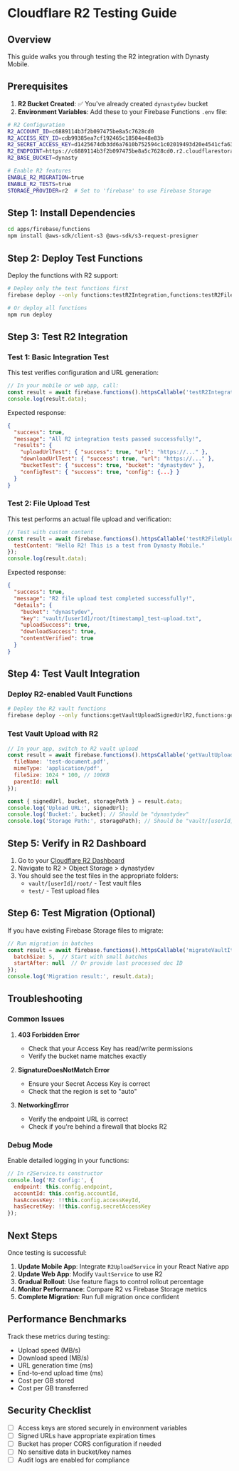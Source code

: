 # Cloudflare R2 Testing Guide

## Overview
This guide walks you through testing the R2 integration with Dynasty Mobile.

## Prerequisites

1. **R2 Bucket Created**: ✅ You've already created `dynastydev` bucket
2. **Environment Variables**: Add these to your Firebase Functions `.env` file:

```bash
# R2 Configuration
R2_ACCOUNT_ID=c6889114b3f2b097475be8a5c7628cd0
R2_ACCESS_KEY_ID=cdb99385ea7cf192465c18504e48e83b
R2_SECRET_ACCESS_KEY=d1425674db3dd6a7610b752594c1c02019493d20e4541cfa630e11e953f79367
R2_ENDPOINT=https://c6889114b3f2b097475be8a5c7628cd0.r2.cloudflarestorage.com
R2_BASE_BUCKET=dynasty

# Enable R2 features
ENABLE_R2_MIGRATION=true
ENABLE_R2_TESTS=true
STORAGE_PROVIDER=r2  # Set to 'firebase' to use Firebase Storage
```

## Step 1: Install Dependencies

```bash
cd apps/firebase/functions
npm install @aws-sdk/client-s3 @aws-sdk/s3-request-presigner
```

## Step 2: Deploy Test Functions

Deploy the functions with R2 support:

```bash
# Deploy only the test functions first
firebase deploy --only functions:testR2Integration,functions:testR2FileUpload

# Or deploy all functions
npm run deploy
```

## Step 3: Test R2 Integration

### Test 1: Basic Integration Test

This test verifies configuration and URL generation:

```javascript
// In your mobile or web app, call:
const result = await firebase.functions().httpsCallable('testR2Integration')();
console.log(result.data);
```

Expected response:
```json
{
  "success": true,
  "message": "All R2 integration tests passed successfully!",
  "results": {
    "uploadUrlTest": { "success": true, "url": "https://..." },
    "downloadUrlTest": { "success": true, "url": "https://..." },
    "bucketTest": { "success": true, "bucket": "dynastydev" },
    "configTest": { "success": true, "config": {...} }
  }
}
```

### Test 2: File Upload Test

This test performs an actual file upload and verification:

```javascript
// Test with custom content
const result = await firebase.functions().httpsCallable('testR2FileUpload')({
  testContent: "Hello R2! This is a test from Dynasty Mobile."
});
console.log(result.data);
```

Expected response:
```json
{
  "success": true,
  "message": "R2 file upload test completed successfully!",
  "details": {
    "bucket": "dynastydev",
    "key": "vault/[userId]/root/[timestamp]_test-upload.txt",
    "uploadSuccess": true,
    "downloadSuccess": true,
    "contentVerified": true
  }
}
```

## Step 4: Test Vault Integration

### Deploy R2-enabled Vault Functions

```bash
# Deploy the R2 vault functions
firebase deploy --only functions:getVaultUploadSignedUrlR2,functions:getVaultDownloadUrlR2
```

### Test Vault Upload with R2

```javascript
// In your app, switch to R2 vault upload
const result = await firebase.functions().httpsCallable('getVaultUploadSignedUrlR2')({
  fileName: 'test-document.pdf',
  mimeType: 'application/pdf',
  fileSize: 1024 * 100, // 100KB
  parentId: null
});

const { signedUrl, bucket, storagePath } = result.data;
console.log('Upload URL:', signedUrl);
console.log('Bucket:', bucket); // Should be "dynastydev"
console.log('Storage Path:', storagePath); // Should be "vault/[userId]/root/[timestamp]_test-document.pdf"
```

## Step 5: Verify in R2 Dashboard

1. Go to your [Cloudflare R2 Dashboard](https://dash.cloudflare.com/)
2. Navigate to R2 > Object Storage > dynastydev
3. You should see the test files in the appropriate folders:
   - `vault/[userId]/root/` - Test vault files
   - `test/` - Test upload files

## Step 6: Test Migration (Optional)

If you have existing Firebase Storage files to migrate:

```javascript
// Run migration in batches
const result = await firebase.functions().httpsCallable('migrateVaultItemsToR2')({
  batchSize: 5,  // Start with small batches
  startAfter: null  // Or provide last processed doc ID
});
console.log('Migration result:', result.data);
```

## Troubleshooting

### Common Issues

1. **403 Forbidden Error**
   - Check that your Access Key has read/write permissions
   - Verify the bucket name matches exactly

2. **SignatureDoesNotMatch Error**
   - Ensure your Secret Access Key is correct
   - Check that the region is set to "auto"

3. **NetworkingError**
   - Verify the endpoint URL is correct
   - Check if you're behind a firewall that blocks R2

### Debug Mode

Enable detailed logging in your functions:

```javascript
// In r2Service.ts constructor
console.log('R2 Config:', {
  endpoint: this.config.endpoint,
  accountId: this.config.accountId,
  hasAccessKey: !!this.config.accessKeyId,
  hasSecretKey: !!this.config.secretAccessKey
});
```

## Next Steps

Once testing is successful:

1. **Update Mobile App**: Integrate `R2UploadService` in your React Native app
2. **Update Web App**: Modify `VaultService` to use R2
3. **Gradual Rollout**: Use feature flags to control rollout percentage
4. **Monitor Performance**: Compare R2 vs Firebase Storage metrics
5. **Complete Migration**: Run full migration once confident

## Performance Benchmarks

Track these metrics during testing:

- Upload speed (MB/s)
- Download speed (MB/s)
- URL generation time (ms)
- End-to-end upload time (ms)
- Cost per GB stored
- Cost per GB transferred

## Security Checklist

- [ ] Access keys are stored securely in environment variables
- [ ] Signed URLs have appropriate expiration times
- [ ] Bucket has proper CORS configuration if needed
- [ ] No sensitive data in bucket/key names
- [ ] Audit logs are enabled for compliance